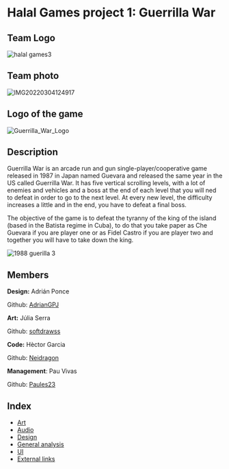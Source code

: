 # **Halal Games project 1: Guerrilla War**

## Team Logo
![halal games3](https://user-images.githubusercontent.com/99960719/156939600-8f5c3d33-6aaa-4b48-8e21-43449b0d05f7.png)

## Team photo
![IMG20220304124917](https://user-images.githubusercontent.com/99961049/156935031-2c02602d-13b8-476a-b2fc-f64ac1fd8916.jpg)

## Logo of the game
![Guerrilla_War_Logo](https://user-images.githubusercontent.com/99961049/156935060-bc1aedb6-1516-403e-b973-c48197d096ed.gif)

## Description
Guerrilla War is an arcade run and gun single-player/cooperative game released in 1987 in Japan named Guevara and released the same year in the US called Guerrilla War. It has five vertical scrolling levels, with a lot of enemies and vehicles and a boss at the end of each level that you will ned to defeat in order to go to the next level. At every new level, the difficulty increases a little and in the end, you have to defeat a final boss.

The objective of the game is to defeat the tyranny of the king of the island (based in the Batista regime in Cuba), to do that you take paper as Che Guevara if you are player one or as Fidel Castro if you are player two and together you will have to take down the king.

![1988 guerilla 3](https://user-images.githubusercontent.com/99961049/156935678-a34900d2-3493-4dca-be91-619ed0dbc77c.png)

## Members
**Design:** Adrián Ponce

Github: [AdrianGPJ](https://github.com/AdrianGPJ)

**Art:** Júlia Serra

Github: [softdrawss](https://github.com/softdrawss)

**Code:** Hèctor Garcia

Github: [Neidragon](https://github.com/Neidragon)

**Management**: Pau Vivas

Github: [Paules23](https://github.com/Paules23)

## Index

- [Art](https://github.com/softdrawss/Halal_Guerrilla_War/wiki/Art)
- [Audio](https://github.com/softdrawss/Halal_Guerrilla_War/wiki/Audio)
- [Design](https://github.com/softdrawss/Halal_Guerrilla_War/wiki/Design)
- [General analysis](https://github.com/softdrawss/Halal_Guerrilla_War/wiki/General-analysis)
- [UI](https://github.com/softdrawss/Halal_Guerrilla_War/wiki/UI)
- [External links](https://github.com/softdrawss/Halal_Guerrilla_War/wiki/External-links)






